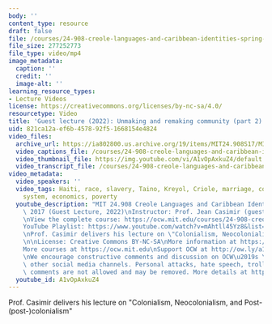 ```yaml
---
body: ''
content_type: resource
draft: false
file: /courses/24-908-creole-languages-and-caribbean-identities-spring-2017/24908-s22-part-2-version-3_360p_16_9.mp4
file_size: 277252773
file_type: video/mp4
image_metadata:
  caption: ''
  credit: ''
  image-alt: ''
learning_resource_types:
- Lecture Videos
license: https://creativecommons.org/licenses/by-nc-sa/4.0/
resourcetype: Video
title: 'Guest lecture (2022): Unmaking and remaking community (part 2)'
uid: 821ca12a-ef6b-4578-92f5-1668154e4824
video_files:
  archive_url: https://ia802800.us.archive.org/19/items/MIT24.908S17/MIT24_908S22_Part_2_300k.mp4
  video_captions_file: /courses/24-908-creole-languages-and-caribbean-identities-spring-2017/1ieTChz0Ar8f4tf3D7HL9092FpcWPiPOR_transcript.webvtt
  video_thumbnail_file: https://img.youtube.com/vi/A1vOpAxkuZ4/default.jpg
  video_transcript_file: /courses/24-908-creole-languages-and-caribbean-identities-spring-2017/1ieTChz0Ar8f4tf3D7HL9092FpcWPiPOR_transcript.pdf
video_metadata:
  video_speakers: ''
  video_tags: Haiti, race, slavery, Taino, Kreyol, Criole, marriage, counter-plantation
    system, economics, poverty
  youtube_description: "MIT 24.908 Creole Languages and Caribbean Identities, Spring\
    \ 2017 (Guest Lecture, 2022)\nInstructor: Prof. Jean Casimir (guest lecturer)\n\
    \nView the complete course: https://ocw.mit.edu/courses/24-908-creole-languages-and-caribbean-identities-spring-2017/\n\
    YouTube Playlist: https://www.youtube.com/watch?v=mAhtll45Yz8&list=PLUl4u3cNGP62-sHzh435NhKGnwOkPYk36\n\
    \nProf. Casimir delivers his lecture on \"Colonialism, Neocolonialism, and Post-(post-)colonialism\"\
    \n\nLicense: Creative Commons BY-NC-SA\nMore information at https://ocw.mit.edu/terms\n\
    More courses at https://ocw.mit.edu\nSupport OCW at http://ow.ly/a1If50zVRlQ\n\
    \nWe encourage constructive comments and discussion on OCW\u2019s YouTube and\
    \ other social media channels. Personal attacks, hate speech, trolling, and inappropriate\
    \ comments are not allowed and may be removed. More details at https://ocw.mit.edu/comments."
  youtube_id: A1vOpAxkuZ4
---
```

Prof. Casimir delivers his lecture on "Colonialism, Neocolonialism, and Post-(post-)colonialism"